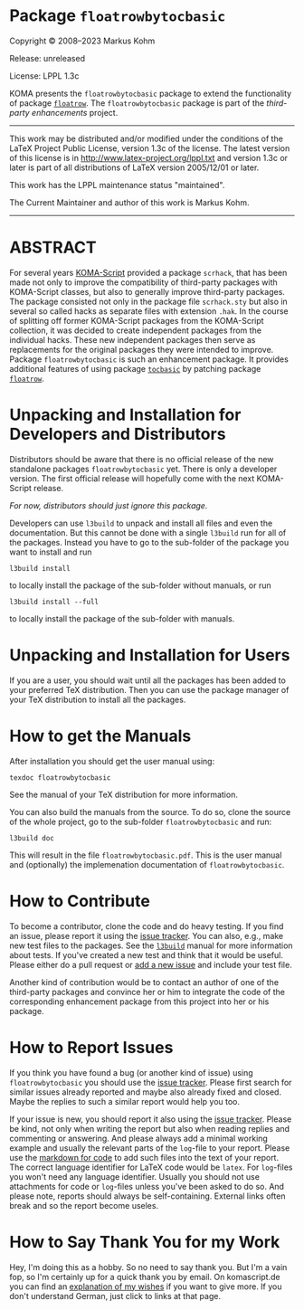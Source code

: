 # Package `floatrowbytocbasic`

Copyright © 2008–2023 Markus Kohm

Release: unreleased

License: LPPL 1.3c

KOMA presents the `floatrowbytocbasic` package to extend the functionality
of package [`floatrow`](https://ctan.org/pkg/floatrow). The 
`floatrowbytocbasic` package is part of the *third-party enhancements* 
project.

----------------------------------------------------------------------------

This work may be distributed and/or modified under the conditions of
the LaTeX Project Public License, version 1.3c of the license.
The latest version of this license is in
    http://www.latex-project.org/lppl.txt
and version 1.3c or later is part of all distributions of LaTeX
version 2005/12/01 or later.

This work has the LPPL maintenance status "maintained".

The Current Maintainer and author of this work is Markus Kohm.

----------------------------------------------------------------------------

# ABSTRACT

For several years
[KOMA-Script](https://www.sourceforge.net/project/koma-script) provided a
package `scrhack`, that has been made not only to improve the compatibility of
third-party packages with KOMA-Script classes, but also to generally improve
third-party packages. The package consisted not only in the package file
`scrhack.sty` but also in several so called hacks as separate files with
extension `.hak`. In the course of splitting off former KOMA-Script packages
from the KOMA-Script collection, it was decided to create independent packages
from the individual hacks. These new independent packages then serve as
replacements for the original packages they were intended to improve. Package
`floatrowbytocbasic` is such an enhancement package. It provides additional
features of using package [`tocbasic`](https://ctan.org/pkg/tocbasic) by
patching package [`floatrow`](https://ctan.org/pkg/floatrow).

# Unpacking and Installation for Developers and Distributors

Distributors should be aware that there is no official release of the new
standalone packages `floatrowbytocbasic` yet. There is only a developer
version. The first official release will hopefully come with the next
KOMA-Script release.

*For now, distributors should just ignore this package.*

Developers can use `l3build` to unpack and install all files and even the
documentation. But this cannot be done with a single `l3build` run for all of
the packages. Instead you have to go to the sub-folder of the package you want
to install and run

    l3build install
	
to locally install the package of the sub-folder without manuals, or run

    l3build install --full
	
to locally install the package of the sub-folder with manuals.

# Unpacking and Installation for Users

If you are a user, you should wait until all the packages has been added to
your preferred TeX distribution. Then you can use the package manager of your
TeX distribution to install all the packages.

# How to get the Manuals

After installation you should get the user manual using:

    texdoc floatrowbytocbasic
	
See the manual of your TeX distribution for more information. 

You can also build the manuals from the source. To do so, clone the source of
the whole project, go to the sub-folder `floatrowbytocbasic` and run:

	l3build doc
	
This will result in the file `floatrowbytocbasic.pdf`. This is the user manual
and (optionally) the implemenation documentation of `floatrowbytocbasic`.

# How to Contribute

To become a contributor, clone the code and do heavy testing. If you find an
issue, please report it using the [issue tracker](../../../issues). You can
also, e.g., make new test files to the packages. See the
[`l3build`](https://ctan.prg/pkg/l3build) manual for more information about
tests. If you've created a new test and think that it would be useful. Please
either do a pull request or [add a new issue](../../../issues/new/choose) and
include your test file.

Another kind of contribution would be to contact an author of one of the
third-party packages and convince her or him to integrate the code of the
corresponding enhancement package from this project into her or his package.

# How to Report Issues

If you think you have found a bug (or another kind of issue) using
`floatrowbytocbasic` you should use the [issue
tracker](../../../issues). Please first search for similar issues already
reported and maybe also already fixed and closed. Maybe the replies to such a
similar report would help you too.

If your issue is new, you should report it also using the [issue
tracker](../../../issues). Please be kind, not only when writing the report
but also when reading replies and commenting or answering. And please always
add a minimal working example and usually the relevant parts of the `log`-file
to your report. Please use the [markdown for
code](https://docs.github.com/en/get-started/writing-on-github/working-with-advanced-formatting/creating-and-highlighting-code-blocks)
to add such files into the text of your report. The correct language
identifier for LaTeX code would be `latex`. For `log`-files you won't need any
language identifier. Usually you should not use attachments for code or
`log`-files unless you've been asked to do so. And please note, reports should
always be self-containing. External links often break and so the report become
useles.

# How to Say Thank You for my Work

Hey, I'm doing this as a hobby. So no need to say thank you. But I'm a vain
fop, so I'm certainly up for a quick thank you by email. On komascript.de you
can find an [explanation of my wishes](https://komascript.de/wunschliste) if
you want to give more. If you don't understand German, just click to links at
that page.
